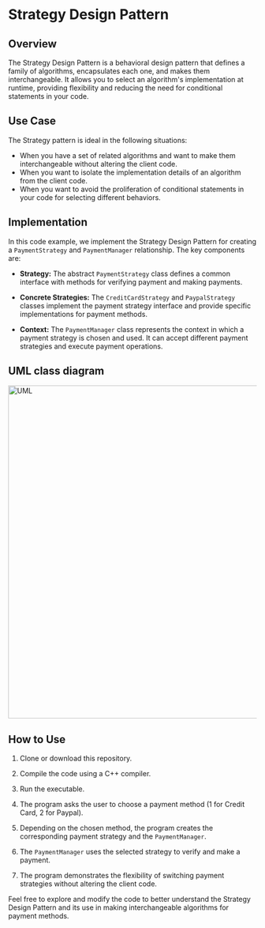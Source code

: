 # Strategy Design Pattern

## Overview

The Strategy Design Pattern is a behavioral design pattern that defines a family of algorithms, encapsulates each one, and makes them interchangeable. It allows you to select an algorithm's implementation at runtime, providing flexibility and reducing the need for conditional statements in your code.

## Use Case

The Strategy pattern is ideal in the following situations:

- When you have a set of related algorithms and want to make them interchangeable without altering the client code.
- When you want to isolate the implementation details of an algorithm from the client code.
- When you want to avoid the proliferation of conditional statements in your code for selecting different behaviors.

## Implementation

In this code example, we implement the Strategy Design Pattern for creating a `PaymentStrategy` and `PaymentManager` relationship. The key components are:

- **Strategy:** The abstract `PaymentStrategy` class defines a common interface with methods for verifying payment and making payments.

- **Concrete Strategies:** The `CreditCardStrategy` and `PaypalStrategy` classes implement the payment strategy interface and provide specific implementations for payment methods.

- **Context:** The `PaymentManager` class represents the context in which a payment strategy is chosen and used. It can accept different payment strategies and execute payment operations.

## UML class diagram
<img width="674" alt="UML" src="https://github.com/rohithooda10/Design-Patterns/assets/109358642/1b3cb57d-c5f4-436e-bf00-2fa96709678b">

## How to Use

1. Clone or download this repository.

2. Compile the code using a C++ compiler.

3. Run the executable.

4. The program asks the user to choose a payment method (1 for Credit Card, 2 for Paypal).

5. Depending on the chosen method, the program creates the corresponding payment strategy and the `PaymentManager`.

6. The `PaymentManager` uses the selected strategy to verify and make a payment.

7. The program demonstrates the flexibility of switching payment strategies without altering the client code.

Feel free to explore and modify the code to better understand the Strategy Design Pattern and its use in making interchangeable algorithms for payment methods.

